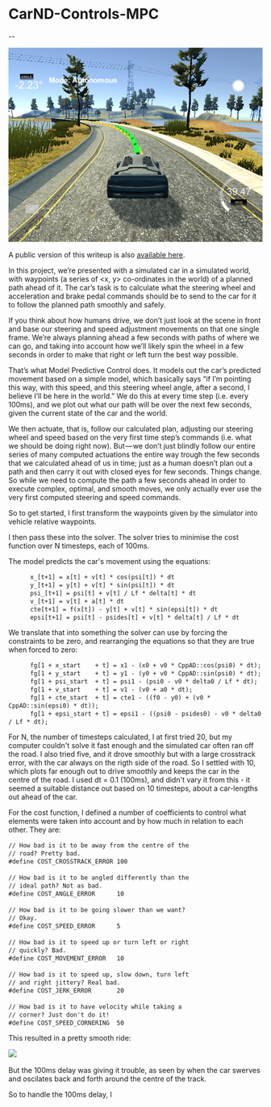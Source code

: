 # CarND-Controls-MPC

--

![](v1.png)

A public version of this writeup is also [available here](https://medium.com/australian-robotics-society/self-driving-cars-calculating-actuation-f6b874c2ec70).

In this project, we’re presented with a simulated car in a simulated world, with waypoints (a series of <x, y> co-ordinates in the world) of a planned path ahead of it. The car’s task is to calculate what the steering wheel and acceleration and brake pedal commands should be to send to the car for it to follow the planned path smoothly and safely.

If you think about how humans drive, we don’t just look at the scene in front and base our steering and speed adjustment movements on that one single frame. We’re always planning ahead a few seconds with paths of where we can go, and taking into account how we’ll likely spin the wheel in a few seconds in order to make that right or left turn the best way possible.

That’s what Model Predictive Control does. It models out the car’s predicted movement based on a simple model, which basically says “if I’m pointing this way, with this speed, and this steering wheel angle, after a second, I believe I’ll be here in the world.”
We do this at every time step (i.e. every 100ms), and we plot out what our path will be over the next few seconds, given the current state of the car and the world.

We then actuate, that is, follow our calculated plan, adjusting our steering wheel and speed based on the very first time step’s commands (i.e. what we should be doing right now). But — we don’t just blindly follow our entire series of many computed actuations the entire way trough the few seconds that we calculated ahead of us in time; just as a human doesn’t plan out a path and then carry it out with closed eyes for few seconds. Things change. So while we need to compute the path a few seconds ahead in order to execute complex, optimal, and smooth moves, we only actually ever use the very first computed steering and speed commands.

So to get started, I first transform the waypoints given by the simulator into vehicle relative waypoints. 

I then pass these into the solver. The solver tries to minimise the cost function over N timesteps, each of 100ms.

The model predicts the car's movement using the equations:

```
      x_[t+1] = x[t] + v[t] * cos(psi[t]) * dt
      y_[t+1] = y[t] + v[t] * sin(psi[t]) * dt
      psi_[t+1] = psi[t] + v[t] / Lf * delta[t] * dt
      v_[t+1] = v[t] + a[t] * dt
      cte[t+1] = f(x[t]) - y[t] + v[t] * sin(epsi[t]) * dt
      epsi[t+1] = psi[t] - psides[t] + v[t] * delta[t] / Lf * dt
```
We translate that into something the solver can use by forcing the constraints to be zero, and rearranging the equations so that they are true when forced to zero:

```
      fg[1 + x_start    + t] = x1 - (x0 + v0 * CppAD::cos(psi0) * dt);
      fg[1 + y_start    + t] = y1 - (y0 + v0 * CppAD::sin(psi0) * dt);
      fg[1 + psi_start  + t] = psi1 - (psi0 - v0 * delta0 / Lf * dt);
      fg[1 + v_start    + t] = v1 - (v0 + a0 * dt);
      fg[1 + cte_start  + t] = cte1 - ((f0 - y0) + (v0 * CppAD::sin(epsi0) * dt));
      fg[1 + epsi_start + t] = epsi1 - ((psi0 - psides0) - v0 * delta0 / Lf * dt);
```

For N, the number of timesteps calculated, I at first tried 20, but my computer couldn't solve it fast enough and the simulated car often ran off the road. I also tried five, and it drove smoothly but with a large crosstrack error, with the car always on the rigth side of the road. So I settled with 10, which plots far enough out to drive smoothly and keeps the car in the centre of the road. I used dt = 0.1 (100ms), and didn't vary it from this - it seemed a suitable distance out based on 10 timesteps, about a car-lengths out ahead of the car.

For the cost function, I defined a number of coefficients to control what elements were taken into account and by how much in relation to each other. They are:

```
// How bad is it to be away from the centre of the
// road? Pretty bad.
#define COST_CROSSTRACK_ERROR 100 

// How bad is it to be angled differently than the
// ideal path? Not as bad.
#define COST_ANGLE_ERROR      10 

// How bad is it to be going slower than we want?
// Okay.
#define COST_SPEED_ERROR      5   

// How bad is it to speed up or turn left or right 
// quickly? Bad.
#define COST_MOVEMENT_ERROR   10  

// How bad is it to speed up, slow down, turn left 
// and right jittery? Real bad.
#define COST_JERK_ERROR       20  

// How bad is it to have velocity while taking a
// corner? Just don't do it!
#define COST_SPEED_CORNERING  50  
```

This resulted in a pretty smooth ride:

![](v1.gif)

But the 100ms delay was giving it trouble, as seen by when the car swerves and oscilates back and forth around the centre of the track.

So to handle the 100ms delay, I 

